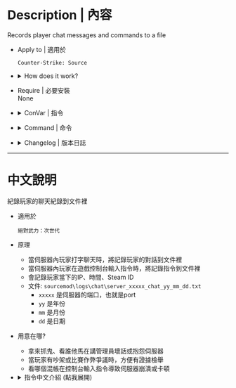 # Description | 內容
Records player chat messages and commands to a file

* Apply to | 適用於
	```
	Counter-Strike: Source
	```

* <details><summary>How does it work?</summary>

	* Records player chat messages and commands to a file
    * File: ```sourcemod\logs\chat\server_xxxxx_chat_yy_mm_dd.txt```
        * ```xxxxx``` is server port
        * ```yy``` is year
        * ```mm``` is month
        * ```dd``` is day
</details>

* Require | 必要安裝
<br/>None

* <details><summary>ConVar | 指令</summary>

    * cfg\sourcemod\savechat.cfg
        ```php
        // 0=Plugin off, 1=Plugin on.
        css_savechat_command_enable "1"
        
        // If 1, Record and save console commands.
        css_savechat_command_cosole_command "1"
        ```
</details>

* <details><summary>Command | 命令</summary>

    None
</details>

* <details><summary>Changelog | 版本日誌</summary>

    * v1.2 (2024-4-7)
        * Optimize code and improve performance

    * v1.1 (2023-3-4)
        * Comamnd Filter

    * v1.0 (2023-3-3)
        * Initial Release
</details>


- - - -
# 中文說明
紀錄玩家的聊天紀錄到文件裡

* 適用於
	```
	絕對武力：次世代
	```
    
* 原理
    * 當伺服器內玩家打字聊天時，將記錄玩家的對話到文件裡
    * 當伺服器內玩家在遊戲控制台輸入指令時，將記錄指令到文件裡
    * 會記錄玩家當下的IP、時間、Steam ID
    * 文件: ```sourcemod\logs\chat\server_xxxxx_chat_yy_mm_dd.txt```
        * ```xxxxx``` 是伺服器的端口，也就是port
        * ```yy``` 是年份
        * ```mm``` 是月份
        * ```dd``` 是日期

* 用意在哪?
    * 拿來抓鬼、看誰他馬在講管理員壞話或抱怨伺服器
    * 當玩家有吵架或比賽作弊爭議時，方便有證據檢舉
    * 看哪個混帳在控制台輸入指令導致伺服器崩潰或卡頓

* <details><summary>指令中文介紹 (點我展開)</summary>

    * cfg\sourcemod\savechat.cfg
        ```php
        // 0=關閉插件, 1=啟動插件
        css_savechat_command_enable "1"
        
        // 為1時，玩家在遊戲控制台輸入指令時，將記錄到文件裡
        css_savechat_command_cosole_command "1"
        ```
</details>